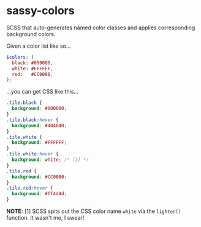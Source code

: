 # sassy-colors
SCSS that auto-generates named color classes and applies corresponding background colors.

Given a color list like so...

```scss
$colors: (
  black: #000000,
  white: #FFFFFF,
  red:   #CC0000,
);
```

...you can get CSS like this...

```css
.tile.black {
  background: #000000;
}
.tile.black:hover {
  background: #404040;
}
.tile.white {
  background: #FFFFFF;
}
.tile.white:hover {
  background: white; /* [1] */
}
.tile.red {
  background: #CC0000;
}
.tile.red:hover {
  background: #ff4d4d;
}
```

**NOTE:** [1] SCSS spits out the CSS color name `white` via the `lighten()` function. It wasn't me, I swear!
